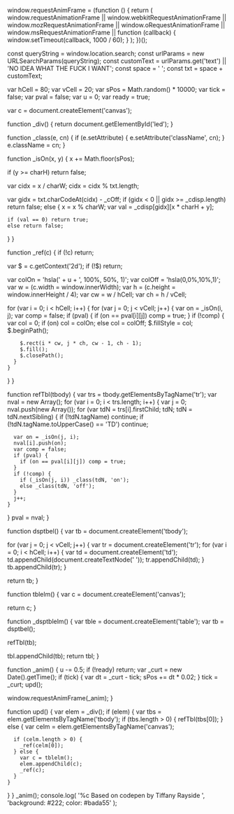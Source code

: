 window.requestAnimFrame = (function () {
  return (
    window.requestAnimationFrame ||
    window.webkitRequestAnimationFrame ||
    window.mozRequestAnimationFrame ||
    window.oRequestAnimationFrame ||
    window.msRequestAnimationFrame ||
    function (callback) {
      window.setTimeout(callback, 1000 / 60);
    }
  );
})();

const queryString = window.location.search;
const urlParams = new URLSearchParams(queryString);
const customText = urlParams.get('text') || 'NO IDEA WHAT THE FUCK I WANT';
const space = '                        ';
const txt = space + customText;

var hCell = 80;
var vCell = 20;
var sPos = Math.random() * 10000;
var tick = false;
var pval = false;
var u = 0;
var ready = true;

var c = document.createElement('canvas');

function _div() {
  return document.getElementById('led');
}

function _class(e, cn) {
  if (e.setAttribute) {
    e.setAttribute('className', cn);
  }
  e.className = cn;
}

function _isOn(x, y) {
  x += Math.floor(sPos);

  if (y >= charH) return false;

  var cidx = x / charW;
  cidx = cidx % txt.length;

  var gidx = txt.charCodeAt(cidx) - _cOff;
  if (gidx < 0 || gidx >= _cdisp.length) return false;
  else {
    x = x % charW;
    var val = _cdisp[gidx][x * charH + y];

    if (val == 0) return true;
    else return false;
  }
}

function _ref(c) {
  if (!c) return;

  var $ = c.getContext('2d');
  if (!$) return;

  var colOn = 'hsla(' + u + ', 100%, 50%, 1)';
  var colOff = 'hsla(0,0%,10%,1)';
  var w = (c.width = window.innerWidth);
  var h = (c.height = window.innerHeight / 4);
  var cw = w / hCell;
  var ch = h / vCell;

  for (var i = 0; i < hCell; i++) {
    for (var j = 0; j < vCell; j++) {
      var on = _isOn(i, j);
      var comp = false;
      if (pval) {
        if (on == pval[i][j]) comp = true;
      }
      if (!comp) {
        var col = 0;
        if (on) col = colOn;
        else col = colOff;
        $.fillStyle = col;
        $.beginPath();

        $.rect(i * cw, j * ch, cw - 1, ch - 1);
        $.fill();
        $.closePath();
      }
    }
  }
}

function refTbl(tbody) {
  var trs = tbody.getElementsByTagName('tr');
  var nval = new Array();
  for (var i = 0; i < trs.length; i++) {
    var j = 0;
    nval.push(new Array());
    for (var tdN = trs[i].firstChild; tdN; tdN = tdN.nextSibling) {
      if (!tdN.tagName) continue;
      if (!tdN.tagName.toUpperCase() == 'TD') continue;

      var on = _isOn(j, i);
      nval[i].push(on);
      var comp = false;
      if (pval) {
        if (on == pval[i][j]) comp = true;
      }
      if (!comp) {
        if (_isOn(j, i)) _class(tdN, 'on');
        else _class(tdN, 'off');
      }
      j++;
    }
  }
  pval = nval;
}

function dsptbel() {
  var tb = document.createElement('tbody');

  for (var j = 0; j < vCell; j++) {
    var tr = document.createElement('tr');
    for (var i = 0; i < hCell; i++) {
      var td = document.createElement('td');
      td.appendChild(document.createTextNode(' '));
      tr.appendChild(td);
    }
    tb.appendChild(tr);
  }

  return tb;
}

function tblelm() {
  var c = document.createElement('canvas');

  return c;
}

function _dsptblelm() {
  var tble = document.createElement('table');
  var tb = dsptbel();

  refTbl(tb);

  tbl.appendChild(tb);
  return tbl;
}

function _anim() {
  u -= 0.5;
  if (!ready) return;
  var _curt = new Date().getTime();
  if (tick) {
    var dt = _curt - tick;
    sPos += dt * 0.02;
  }
  tick = _curt;
  upd();

  window.requestAnimFrame(_anim);
}

function upd() {
  var elem = _div();
  if (elem) {
    var tbs = elem.getElementsByTagName('tbody');
    if (tbs.length > 0) {
      refTbl(tbs[0]);
    } else {
      var celm = elem.getElementsByTagName('canvas');

      if (celm.length > 0) {
        _ref(celm[0]);
      } else {
        var c = tblelm();
        elem.appendChild(c);
        _ref(c);
      }
    }
  }
}
_anim();
console.log(
  '%c Based on codepen by Tiffany Rayside ',
  'background: #222; color: #bada55'
);
